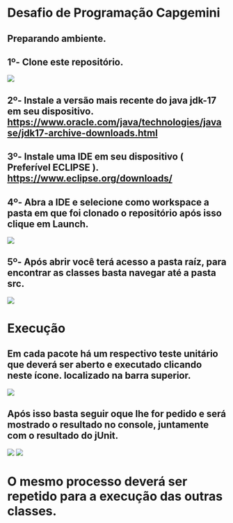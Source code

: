 # Desafio de Programação Capgemini

## Preparando ambiente.
## 1º- Clone este repositório.
<img src="http://levisantos009.com/capgemini/gitclone.PNG">

## 2º- Instale a versão mais recente do java jdk-17 em seu dispositivo. https://www.oracle.com/java/technologies/javase/jdk17-archive-downloads.html
## 3º- Instale uma IDE em seu dispositivo ( Preferível ECLIPSE ). https://www.eclipse.org/downloads/
## 4º- Abra a IDE e selecione como workspace a pasta em que foi clonado o repositório após isso clique em Launch.
<img src="http://levisantos009.com/capgemini/abrirworkspace.PNG">

## 5º- Após abrir você terá acesso a pasta raíz, para encontrar as classes basta navegar até a pasta src.
<img src="http://levisantos009.com/capgemini/ide.PNG">

# Execução
## Em cada pacote há um respectivo teste unitário que deverá ser aberto e executado clicando neste ícone. localizado na barra superior.
<img src="http://levisantos009.com/capgemini/executar.png">

## Após isso basta seguir oque lhe for pedido e será mostrado o resultado no console, juntamente com o resultado do jUnit.
<img src="http://levisantos009.com/capgemini/arvore.PNG">
<img src="http://levisantos009.com/capgemini/JunitArvore.PNG">

# O mesmo processo deverá ser repetido para a execução das outras classes.
